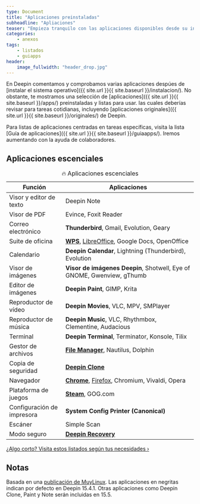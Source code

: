 ```yaml
---
type: Document
title: "Aplicaciones preinstaladas"
subheadline: "Apliaciones"
teaser: "Empieza tranquilo con las aplicaciones disponibles desde su instalación."
categories:
    - anexos
tags:
    - listados
    - guiapps
header:
    image_fullwidth: "header_drop.jpg"
---
```


En Deepin comentamos y comprobamos varias aplicaciones despúes de [instalar el sistema operativo]({{ site.url }}{{ site.baseurl }}/instalacion/). No obstante, te mostramos una selección de [aplicaciones]({{ site.url }}{{ site.baseurl }}/apps/) preinstaladas y listas para usar. las cuales deberías revisar para tareas cotidianas, incluyendo [aplicaciones originales]({{ site.url }}{{ site.baseurl }}/originales/) de Deepin.

Para listas de aplicaciones centradas en tareas específicas, visita la lista [Guía de aplicaciones]({{ site.url }}{{ site.baseurl }}/guiaapps/). Iremos aumentando con la ayuda de colaboradores.

## Aplicaciones escenciales
<table>
  <caption>🔥 Aplicaciones escenciales</caption>
  <colgroup>
    <col span="1" style="width: 30%;">
    <col span="1" style="width: 70%;">
      </colgroup>
  <thead>
    <tr>
      <th>Función</th>
      <th>Aplicaciones</th>
    </tr>
  </thead>
  <tbody>
    <tr>
      <td>Visor y editor de texto</td>
      <td>Deepin Note</td>
    </tr>
    <tr>
      <td>Visor de PDF</td>
      <td>Evince, Foxit Reader</td>
    </tr>
    <tr>
      <td>Correo electrónico</td>
      <td><b>Thunderbird</b>, Gmail, Evolution, Geary</td>
    </tr>
    <tr>
      <td>Suite de oficina</td>
      <td><b><a href="{{ site.url }}{{ site.baseurl }}/apps/wps">WPS</a></b>, <a href="{{ site.url }}{{ site.baseurl }}/apps/libreoffice">LibreOffice</a>, Google Docs, OpenOffice</td>
    </tr>
    <tr>
      <td>Calendario</td>
      <td><b>Deepin Calendar</b>, Lightning (Thunderbird), Evolution</td>
    </tr>
    <tr>
      <td>Visor de imágenes</td>
      <td><b>Visor de imágenes Deepin</b>, Shotwell, Eye of GNOME, Gwenview, gThumb</td>
    </tr>
    <tr>
      <td>Editor de imágenes</td>
      <td><b>Deepin Paint</b>, GIMP, Krita</td>
    </tr>
    <tr>
      <td>Reproductor de vídeo</td>
      <td><b>Deepin Movies</b>, VLC, MPV, SMPlayer</td>
    </tr>
    <tr>
      <td>Reproductor de música</td>
      <td><b>Deepin Music</b>, VLC, Rhythmbox, Clementine, Audacious</td>
    </tr>
    <tr>
      <td>Terminal</td>
      <td><b>Deepin Terminal</b>, Terminator, Konsole, Tilix</td>
    </tr>
    <tr>
      <td>Gestor de archivos</td>
      <td><b><a href="{{ site.url }}{{ site.baseurl }}/apps/filemanager">File Manager</a></b>, Nautilus, Dolphin</td>
    </tr>
    <tr>
      <td>Copia de seguridad</td>
      <td><b><a href="{{ site.url }}{{ site.baseurl }}/manual/deepin-clone">Deepin Clone</a></b></td>
    </tr>
    <tr>
      <td>Navegador</td>
      <td><b><a href="{{ site.url }}{{ site.baseurl }}/apps/chrome">Chrome</a></b>, <a href="{{ site.url }}{{ site.baseurl }}/apps/kodi">Firefox</a>, Chromium, Vivaldi, Opera</td>
    </tr>
    <tr>
      <td>Plataforma de juegos</td>
      <td><b><a href="{{ site.url }}{{ site.baseurl }}/apps/steam">Steam</a></b>, GOG.com</td>
    </tr>
    <tr>
      <td>Configuración de impresora</td>
      <td><b>System Config Printer (Canonical)</b></td>
    </tr>
    <tr>
      <td>Escáner</td>
      <td>Simple Scan</td>
    </tr>
    <tr>
      <td>Modo seguro</td>
      <td><b><a href="{{ site.url }}{{ site.baseurl }}/manual/deepin-recovery">Deepin Recovery</a></b></td>
    </tr>
  </tbody>
</table>

<a class="radius button small" href="{{ site.url }}{{ site.baseurl }}/anexos/guiapps/">¿Algo corto? Visita estos listados según tus necesidades ›</a>

## Notas
Basada en una [publicación de MuyLinux](https://www.muylinux.com/2017/09/19/aplicaciones-por-defecto-ubuntu-18-04-2/). Las aplicaciones en negritas indican por defecto en Deepin 15.4.1. Otras aplicaciones como Deepin Clone, Paint y Note serán incluidas en 15.5.
